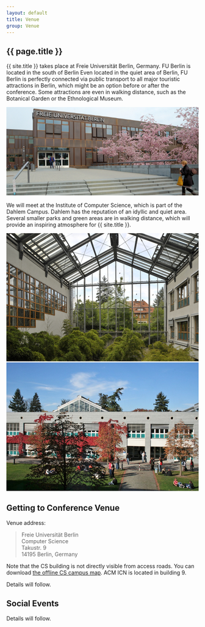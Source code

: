 ```yaml
---
layout: default
title: Venue
group: Venue
---
```


## {{ page.title }}

{{ site.title }} takes place at Freie Universit&auml;t Berlin, Germany.
FU Berlin is located in the south of Berlin
Even located in the quiet area of Berlin, FU Berlin is perfectly connected via public transport to all major touristic attractions in Berlin, which might be an option before or after the conference.
Some attractions are even in walking distance, such as the Botanical Garden or the Ethnological Museum.

<img src="images/fub01.jpg" class="photo-banner">

We will meet at the Institute of Computer Science, which is part of the Dahlem Campus.
Dahlem has the reputation of an idyllic and quiet area. Several smaller parks and green areas are in walking distance, which will provide an inspiring atmosphere for {{ site.title }}.

<img src="images/fub02.jpg" class="photo">
<img src="images/fub03.jpg" class="photo">

<div style="clear: both"></div>

## Getting to Conference Venue

Venue address:

  > Freie Universit&auml;t Berlin  
  > Computer Science  
  > Takustr. 9  
  > 14195 Berlin, Germany

Note that the CS building is not directly visible from access roads.
You can download  [the offline CS campus map](http://www.mi.fu-berlin.de/fb/contact/bild_mathinf-lageplan-300dpi/mathinf-lageplan-300dpi.jpg?width=930). ACM ICN is located in building 9.

Details will follow.

## Social Events

Details will follow.
